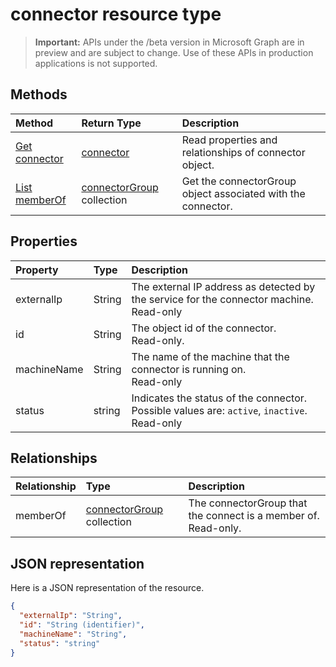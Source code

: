 # connector resource type

> **Important:** APIs under the /beta version in Microsoft Graph are in preview and are subject to change. Use of these APIs in production applications is not supported.

<!-- Not supported items
|[Create connectorGroup](../api/connector_post_memberof.md) |[connectorGroup](connectorgroup.md)| Associate a connector with a new connectorGroup by posting to the memberOf collection.|
|[Update](../api/connector_update.md) | [connector](connector.md)	| Connectors are created when they are registed with the tenant. |
|[Delete](../api/connector_delete.md) | None |Delete connector object. |

-->

## Methods

| Method		   | Return Type	|Description|
|:---------------|:--------|:----------|
|[Get connector](../api/connector_get.md) | [connector](connector.md) |Read properties and relationships of connector object.|
|[List memberOf](../api/connector_list_memberof.md) |[connectorGroup](connectorgroup.md) collection| Get the connectorGroup object associated with the connector.|

## Properties
| Property	   | Type	|Description|
|:---------------|:--------|:----------|
|externalIp|String|The external IP address as detected by the service for the connector machine. Read-only|
|id|String| The object id of the connector. <BR>Read-only.|
|machineName|String| The name of the machine that the connector is running on. <BR>Read-only|
|status|string| Indicates the status of the connector. Possible values are: `active`, `inactive`. Read-only |

## Relationships
| Relationship | Type	|Description|
|:---------------|:--------|:----------|
|memberOf|[connectorGroup](connectorgroup.md) collection| The connectorGroup that the connect is a member of.<br>Read-only. |

## JSON representation

Here is a JSON representation of the resource.

<!-- {
  "blockType": "resource",
  "optionalProperties": [

  ],
  "@odata.type": "microsoft.graph.connector"
}-->

```json
{
  "externalIp": "String",
  "id": "String (identifier)",
  "machineName": "String",
  "status": "string"
}

```

<!-- uuid: 8fcb5dbc-d5aa-4681-8e31-b001d5168d79
2015-10-25 14:57:30 UTC -->
<!-- {
  "type": "#page.annotation",
  "description": "connector resource",
  "keywords": "",
  "section": "documentation",
  "tocPath": ""
}-->
